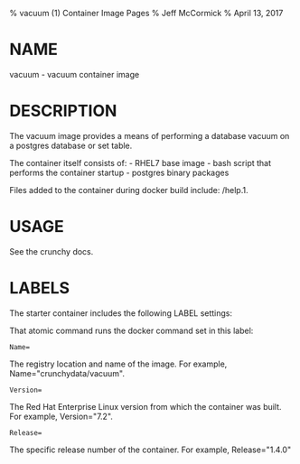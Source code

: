 % vacuum (1) Container Image Pages
% Jeff McCormick
% April 13, 2017

# NAME
vacuum \- vacuum container image

# DESCRIPTION
The vacuum image provides a means of performing a database
vacuum on a postgres database or set table.

The container itself consists of:
    - RHEL7 base image
    - bash script that performs the container startup
    - postgres binary packages

Files added to the container during docker build include: /help.1.

# USAGE
See the crunchy docs.


# LABELS
The starter container includes the following LABEL settings:

That atomic command runs the docker command set in this label:

`Name=`

The registry location and name of the image. For example, Name="crunchydata/vacuum".

`Version=`

The Red Hat Enterprise Linux version from which the container was built. For example, Version="7.2".

`Release=`

The specific release number of the container. For example, Release="1.4.0"
